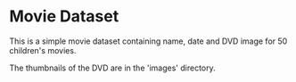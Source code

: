# Movie Dataset

This is a simple movie dataset containing name, date and DVD image for 50 children's movies.

The thumbnails of the DVD are in the 'images' directory.
